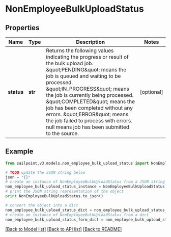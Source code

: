 # NonEmployeeBulkUploadStatus


## Properties
Name | Type | Description | Notes
------------ | ------------- | ------------- | -------------
**status** | **str** | Returns the following values indicating the progress or result of the bulk upload job. \&quot;PENDING\&quot; means the job is queued and waiting to be processed. \&quot;IN_PROGRESS\&quot; means the job is currently being processed. \&quot;COMPLETED\&quot; means the job has been completed without any errors. \&quot;ERROR\&quot; means the job failed to process with errors. null means job has been submitted to the source.  | [optional] 

## Example

```python
from sailpoint.v3.models.non_employee_bulk_upload_status import NonEmployeeBulkUploadStatus

# TODO update the JSON string below
json = "{}"
# create an instance of NonEmployeeBulkUploadStatus from a JSON string
non_employee_bulk_upload_status_instance = NonEmployeeBulkUploadStatus.from_json(json)
# print the JSON string representation of the object
print NonEmployeeBulkUploadStatus.to_json()

# convert the object into a dict
non_employee_bulk_upload_status_dict = non_employee_bulk_upload_status_instance.to_dict()
# create an instance of NonEmployeeBulkUploadStatus from a dict
non_employee_bulk_upload_status_form_dict = non_employee_bulk_upload_status.from_dict(non_employee_bulk_upload_status_dict)
```
[[Back to Model list]](../README.md#documentation-for-models) [[Back to API list]](../README.md#documentation-for-api-endpoints) [[Back to README]](../README.md)


